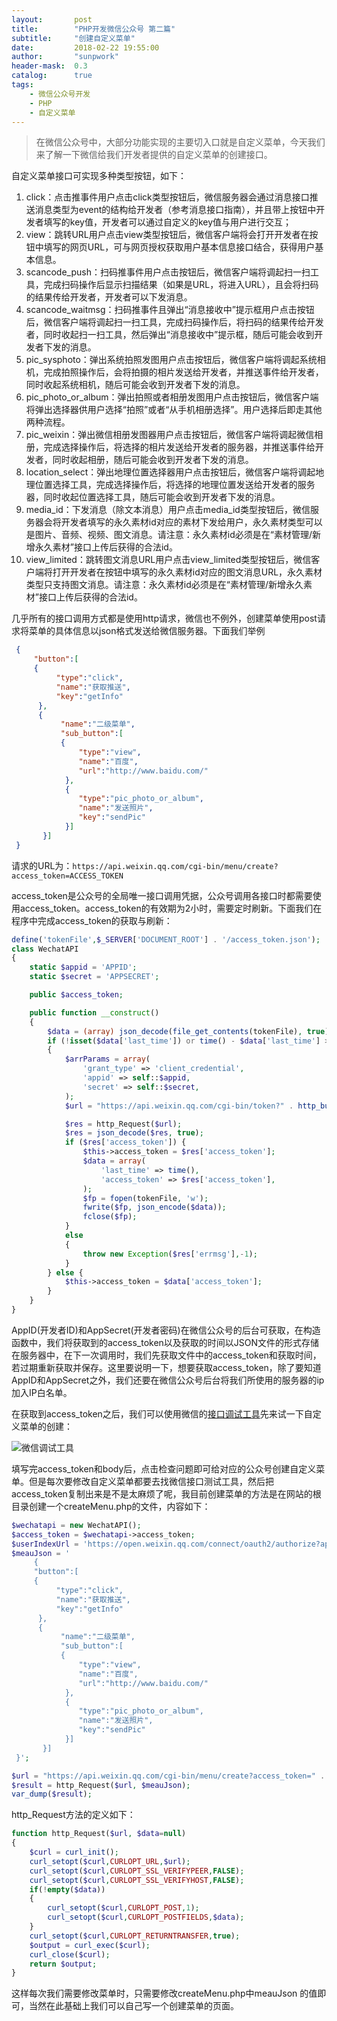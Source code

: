 ```yaml
---
layout:       post
title:        "PHP开发微信公众号 第二篇"
subtitle:     "创建自定义菜单"
date:         2018-02-22 19:55:00
author:       "sunpwork"
header-mask:  0.3
catalog:      true
tags:
    - 微信公众号开发
    - PHP    
    - 自定义菜单
---
```


>在微信公众号中，大部分功能实现的主要切入口就是自定义菜单，今天我们来了解一下微信给我们开发者提供的自定义菜单的创建接口。

自定义菜单接口可实现多种类型按钮，如下：

1. click：点击推事件用户点击click类型按钮后，微信服务器会通过消息接口推送消息类型为event的结构给开发者（参考消息接口指南），并且带上按钮中开发者填写的key值，开发者可以通过自定义的key值与用户进行交互；
2. view：跳转URL用户点击view类型按钮后，微信客户端将会打开开发者在按钮中填写的网页URL，可与网页授权获取用户基本信息接口结合，获得用户基本信息。
3. scancode_push：扫码推事件用户点击按钮后，微信客户端将调起扫一扫工具，完成扫码操作后显示扫描结果（如果是URL，将进入URL），且会将扫码的结果传给开发者，开发者可以下发消息。
4. scancode_waitmsg：扫码推事件且弹出“消息接收中”提示框用户点击按钮后，微信客户端将调起扫一扫工具，完成扫码操作后，将扫码的结果传给开发者，同时收起扫一扫工具，然后弹出“消息接收中”提示框，随后可能会收到开发者下发的消息。
5. pic_sysphoto：弹出系统拍照发图用户点击按钮后，微信客户端将调起系统相机，完成拍照操作后，会将拍摄的相片发送给开发者，并推送事件给开发者，同时收起系统相机，随后可能会收到开发者下发的消息。
6. pic_photo_or_album：弹出拍照或者相册发图用户点击按钮后，微信客户端将弹出选择器供用户选择“拍照”或者“从手机相册选择”。用户选择后即走其他两种流程。
7. pic_weixin：弹出微信相册发图器用户点击按钮后，微信客户端将调起微信相册，完成选择操作后，将选择的相片发送给开发者的服务器，并推送事件给开发者，同时收起相册，随后可能会收到开发者下发的消息。
8. location_select：弹出地理位置选择器用户点击按钮后，微信客户端将调起地理位置选择工具，完成选择操作后，将选择的地理位置发送给开发者的服务器，同时收起位置选择工具，随后可能会收到开发者下发的消息。
9. media_id：下发消息（除文本消息）用户点击media_id类型按钮后，微信服务器会将开发者填写的永久素材id对应的素材下发给用户，永久素材类型可以是图片、音频、视频、图文消息。请注意：永久素材id必须是在“素材管理/新增永久素材”接口上传后获得的合法id。
10. view_limited：跳转图文消息URL用户点击view_limited类型按钮后，微信客户端将打开开发者在按钮中填写的永久素材id对应的图文消息URL，永久素材类型只支持图文消息。请注意：永久素材id必须是在“素材管理/新增永久素材”接口上传后获得的合法id。

几乎所有的接口调用方式都是使用http请求，微信也不例外，创建菜单使用post请求将菜单的具体信息以json格式发送给微信服务器。下面我们举例
```json
 {
     "button":[
     {    
          "type":"click",
          "name":"获取推送",
          "key":"getInfo"
      },
      {
           "name":"二级菜单",
           "sub_button":[
           {    
               "type":"view",
               "name":"百度",
               "url":"http://www.baidu.com/"
            },
            {
               "type":"pic_photo_or_album",
               "name":"发送照片",
               "key":"sendPic"
            }]
       }]
 }
```
请求的URL为：`https://api.weixin.qq.com/cgi-bin/menu/create?access_token=ACCESS_TOKEN`

access_token是公众号的全局唯一接口调用凭据，公众号调用各接口时都需要使用access_token。access_token的有效期为2小时，需要定时刷新。下面我们在程序中完成access_token的获取与刷新：

```php
define('tokenFile',$_SERVER['DOCUMENT_ROOT'] . '/access_token.json');
class WechatAPI
{
    static $appid = 'APPID';
    static $secret = 'APPSECRET';

    public $access_token;

    public function __construct()
    {
        $data = (array) json_decode(file_get_contents(tokenFile), true);
        if (!isset($data['last_time']) or time() - $data['last_time'] > 7200 or !$data['last_time']) //过期重新获取access_token
        {
            $arrParams = array(
                'grant_type' => 'client_credential',
                'appid' => self::$appid,
                'secret' => self::$secret,
            );
            $url = "https://api.weixin.qq.com/cgi-bin/token?" . http_build_query($arrParams);

            $res = http_Request($url);
            $res = json_decode($res, true);
            if ($res['access_token']) {
                $this->access_token = $res['access_token'];
                $data = array(
                    'last_time' => time(),
                    'access_token' => $res['access_token'],
                );
                $fp = fopen(tokenFile, 'w');
                fwrite($fp, json_encode($data));
                fclose($fp);
            }
            else
            {
                throw new Exception($res['errmsg'],-1);
            }
        } else {
            $this->access_token = $data['access_token'];
        }
    }
}
```
AppID(开发者ID)和AppSecret(开发者密码)在微信公众号的后台可获取，在构造函数中，我们将获取到的access_token以及获取的时间以JSON文件的形式存储在服务器中，在下一次调用时，我们先获取文件中的access_token和获取时间，若过期重新获取并保存。这里要说明一下，想要获取access_token，除了要知道AppID和AppSecret之外，我们还要在微信公众号后台将我们所使用的服务器的ip加入IP白名单。

在获取到access_token之后，我们可以使用微信的[接口调试工具](https://mp.weixin.qq.com/debug/)先来试一下自定义菜单的创建：

![微信调试工具](/img/in-post/php_wechat/wechat_debug.png)

填写完access_token和body后，点击检查问题即可给对应的公众号创建自定义菜单。但是每次要修改自定义菜单都要去找微信接口测试工具，然后把access_token复制出来是不是太麻烦了呢，我目前创建菜单的方法是在网站的根目录创建一个createMenu.php的文件，内容如下：

```php
$wechatapi = new WechatAPI();
$access_token = $wechatapi->access_token;
$userIndexUrl = 'https://open.weixin.qq.com/connect/oauth2/authorize?appid=' . WechatAPI::$appid . '&redirect_uri=http://express.moonkop.com/index.php&response_type=code&scope=snsapi_userinfo#wechat_redirect';
$meauJson = '
     {
     "button":[
     {    
          "type":"click",
          "name":"获取推送",
          "key":"getInfo"
      },
      {
           "name":"二级菜单",
           "sub_button":[
           {    
               "type":"view",
               "name":"百度",
               "url":"http://www.baidu.com/"
            },
            {
               "type":"pic_photo_or_album",
               "name":"发送照片",
               "key":"sendPic"
            }]
       }]
 }';

$url = "https://api.weixin.qq.com/cgi-bin/menu/create?access_token=" . $access_token;
$result = http_Request($url, $meauJson);
var_dump($result);
```

http_Request方法的定义如下：

```php
function http_Request($url, $data=null)
{
    $curl = curl_init();
    curl_setopt($curl,CURLOPT_URL,$url);
    curl_setopt($curl,CURLOPT_SSL_VERIFYPEER,FALSE);
    curl_setopt($curl,CURLOPT_SSL_VERIFYHOST,FALSE);
    if(!empty($data))
    {
        curl_setopt($curl,CURLOPT_POST,1);
        curl_setopt($curl,CURLOPT_POSTFIELDS,$data);
    }
    curl_setopt($curl,CURLOPT_RETURNTRANSFER,true);
    $output = curl_exec($curl);
    curl_close($curl);
    return $output;
}
```
这样每次我们需要修改菜单时，只需要修改createMenu.php中meauJson 的值即可，当然在此基础上我们可以自己写一个创建菜单的页面。